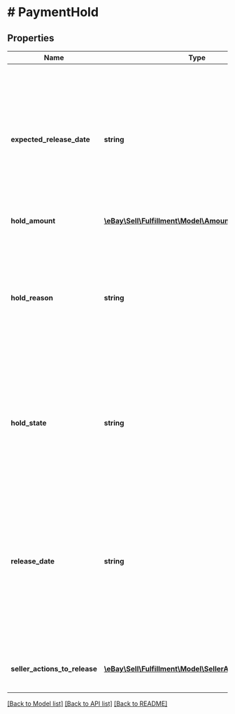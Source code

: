 # # PaymentHold

## Properties

Name | Type | Description | Notes
------------ | ------------- | ------------- | -------------
**expected_release_date** | **string** | The date and time that the payment being held is expected to be released to the seller. This timestamp is in ISO 8601 format, which uses the 24-hour Universal Coordinated Time (UTC) clock. This field will be returned if known by eBay. Format: [YYYY]-[MM]-[DD]T[hh]:[mm]:[ss].[sss]Z Example: 2015-08-04T19:09:02.768Z | [optional]
**hold_amount** | [**\eBay\Sell\Fulfillment\Model\Amount**](Amount.md) |  | [optional]
**hold_reason** | **string** | The reason that the payment is being held. A seller&#39;s payment may be held for a number of reasons, including when the seller is new, the seller&#39;s level is below standard, or if a return case or &#39;Significantly not as described&#39; case is pending against the seller. This field is always returned with the paymentHolds array. | [optional]
**hold_state** | **string** | The current stage or condition of the hold. This field is always returned with the paymentHolds array. Applicable values: HELD HELD_PENDING NOT_HELD RELEASE_CONFIRMED RELEASE_FAILED RELEASE_PENDING RELEASED | [optional]
**release_date** | **string** | The date and time that the payment being held was actually released to the seller. This timestamp is in ISO 8601 format, which uses the 24-hour Universal Coordinated Time (UTC) clock. This field is not returned until the seller&#39;s payment is actually released into the seller&#39;s account. Format: [YYYY]-[MM]-[DD]T[hh]:[mm]:[ss].[sss]Z Example: 2015-08-04T19:09:02.768Z | [optional]
**seller_actions_to_release** | [**\eBay\Sell\Fulfillment\Model\SellerActionsToRelease[]**](SellerActionsToRelease.md) | A list of one or more possible actions that the seller can take to expedite the release of the payment hold. | [optional]

[[Back to Model list]](../../README.md#models) [[Back to API list]](../../README.md#endpoints) [[Back to README]](../../README.md)
